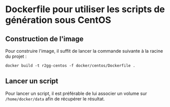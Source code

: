 # Dockerfile pour utiliser les scripts de génération sous CentOS

## Construction de l'image

Pour construire l'image, il suffit de lancer la commande suivante à la racine du projet :
```
docker build -t r2gg-centos -f docker/centos/Dockerfile .
```

## Lancer un script

Pour lancer un script, il est préférable de lui associer un volume sur `/home/docker/data` afin de récupérer le résultat. 